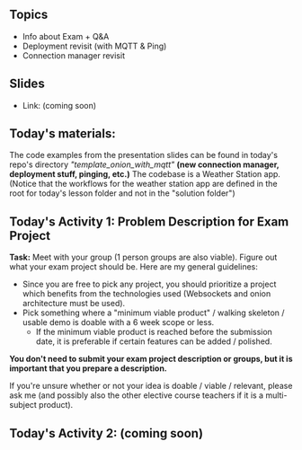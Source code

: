 

## Topics
- Info about Exam + Q&A
- Deployment revisit (with MQTT & Ping)
- Connection manager revisit

## Slides
- Link: (coming soon)

## Today's materials:
The code examples from the presentation slides can be found in today's repo's directory *"template_onion_with_mqtt"* **(new connection manager, deployment stuff, pinging, etc.)** 
The codebase is a Weather Station app. (Notice that the workflows for the weather station app are defined in the root for today's lesson folder and not in the "solution folder")

## Today's Activity 1: Problem Description for Exam Project
**Task:** Meet with your group (1 person groups are also viable). Figure out what your exam project should be.
Here are my general guidelines:
- Since you are free to pick any project, you should prioritize a project which benefits from the technologies used (Websockets and onion architecture must be used).
- Pick something where a "minimum viable product" / walking skeleton / usable demo is doable with a 6 week scope or less.
    - If the minimum viable product is reached before the submission date, it is preferable if certain features can be added / polished.


**You don't need to submit your exam project description or groups, but it is important that you prepare a description.**

If you're unsure whether or not your idea is doable / viable / relevant, please ask me (and possibly also the other elective course teachers if it is a multi-subject product).

## Today's Activity 2: (coming soon)
